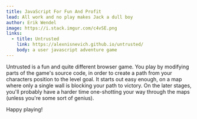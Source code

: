 ```yaml
---
title: JavaScript For Fun And Profit
lead: All work and no play makes Jack a dull boy
author: Erik Wendel
image: https://i.stack.imgur.com/c4vSE.png
links:
  - title: Untrusted
    link: https://alexnisnevich.github.io/untrusted/
    body: a user javascript adventure game
---
```


Untrusted is a fun and quite different browser game. You play by modifying parts of the game's source code, in order to create a path from your characters position to the level goal.
It starts out easy enough, on a map where only a single wall is blocking your path to victory.
On the later stages, you'll probably have a harder time one-shotting your way through the maps (unless you're some sort of genius).

Happy playing!

